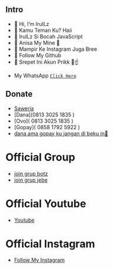 ## Intro

- 👋 Hi, I’m IrulLz
- 👀 Kamu Teman Ku? Haii
- 🌱 IrulLz Si Bocah JavaScript
- 💞️ Anisa My Mine 👑
- 👑 Mampir Ke Instagram Juga Bree
- 🐳 Follow My Github 
- 🗿 Srepet Ini Akun Prikk 🗿☝️
* My WhatsApp [`Click Here`](https://wa.me/6281330251825?text=Assalamualaikum)

## Donate
- [Saweria](https://saweria.co/rulzstorex)
- [Dana](0813 3025 1835 )
- [Ovo]( 0813 3025 1835 )
- [Gopay]( 0858 1792 5922 )
- [dana ama gopay ku jangan di beku in🥺](https://www.instagram.com/irulz.elek_/)

# Official Group
- [join grup botz](https://chat.whatsapp.com/GbR42kIJTblBtFXlWHFiX9)
- [join grup jebe](https://chat.whatsapp.com/Laeeh4JaYcrL5sd5mjECnc)

# Official Youtube
- [ Youtube](https://youtube.com/channel/UCgaoyyeZlObOfaSSuCJaPRg)

# Official Instagram
- [ Follow My Instagram](https://www.instagram.com/irulz.elek_/)
<!---
RulzTodzMD/RulzTodzMD is a ✨ special ✨ repository because its `README.md` (this file) appears on your GitHub profile.
You can click the Preview link to take a look at your changes.
--->
